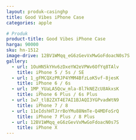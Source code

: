 ```yaml
---
layout: produk-casinghp
title: Good Vibes iPhone Case
categories: apple

# Produk
product-title: Good Vibes iPhone Case
harga: 90000
sku: hn-1512
image-drive: 12BV1WMqq_eG6zGevVxMwGoFdoacN0s7S
gallery:
  - url: 1OuHN5kYHv6zDxeYW2eVPWv6OfYq8TAlv
    title: iPhone 5 / 5s / SE
  - url: 1_gFMCQXzPRJP4YMM4BfzLoK5vf-8jesK
    title: iPhone 6 / 6s
  - url: 1MP_YUaLA5Qcw_mla-8l7kNEZcU8AkxsK
    title: iPhone 6 Plus / 6s Plus
  - url: 1w7_tlB2ZXT4E7AI1BJAQI3YGPvadWtN9
    title: iPhone 7 / 8
  - url: 11eIdshHTJrrBoYMu88NmTe-Q4MDFoSrQ
    title: iPhone 7 Plus / 8 Plus
  - url: 12BV1WMqq_eG6zGevVxMwGoFdoacN0s7S
    title: iPhone X
---
```

